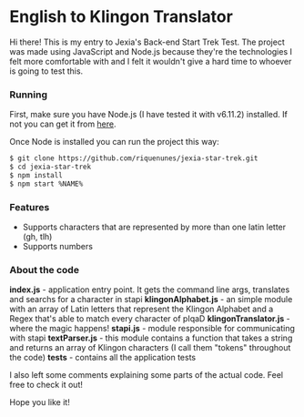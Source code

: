 # English to Klingon Translator

Hi there! This is my entry to Jexia's Back-end Start Trek Test.
The project was made using JavaScript and Node.js because they're the technologies I felt more comfortable with and I felt it wouldn't give a hard time to whoever is going to test this.

### Running
First, make sure you have Node.js (I have tested it with v6.11.2) installed. If not you can get it from [here](https://nodejs.org/).

Once Node is installed you can run the project this way:
```sh
$ git clone https://github.com/riquenunes/jexia-star-trek.git
$ cd jexia-star-trek
$ npm install
$ npm start %NAME%
```

### Features
- Supports characters that are represented by more than one latin letter (gh, tlh)
- Supports numbers


### About the code
**index.js** - application entry point. It gets the command line args, translates and searchs for a character in stapi
**klingonAlphabet.js** - an simple module with an array of Latin letters that represent the Klingon Alphabet and a Regex that's able to match every character of pIqaD
**klingonTranslator.js** - where the magic happens!
**stapi.js** - module responsible for communicating with stapi
**textParser.js** - this module contains a function that takes a string and returns an array of Klingon characters (I call them "tokens" throughout the code)
**tests** - contains all the application tests

I also left some comments explaining some parts of the actual code. Feel free to check it out!

Hope you like it!
